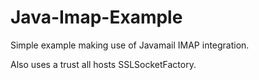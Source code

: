 Java-Imap-Example
=================

Simple example making use of Javamail IMAP integration.

Also uses a trust all hosts SSLSocketFactory.